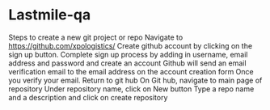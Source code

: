 # Lastmile-qa
Steps to create a new git project or repo
Navigate to https://github.com/xpologistics/
Create github account by clicking on the sign up button.
Complete sign up process by adding in username, email address and password and create an account
Github will send an email verification email to the email address on the account creation form
Once you verify your email.
Return to git hub
On Git hub, navigate to main page of repository
Under repository name, click on New button
Type a repo name and a description and click on create repository
